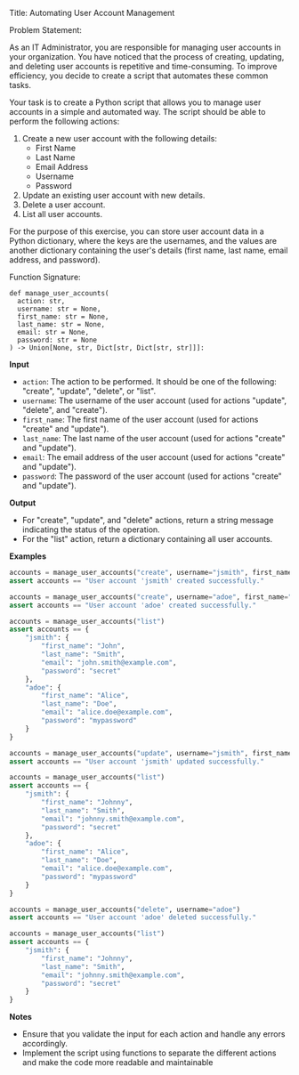 Title: Automating User Account Management

Problem Statement:

As an IT Administrator, you are responsible for managing user accounts in your organization. You have noticed that the process of creating, updating, and deleting user accounts is repetitive and time-consuming. To improve efficiency, you decide to create a script that automates these common tasks.

Your task is to create a Python script that allows you to manage user accounts in a simple and automated way. The script should be able to perform the following actions:

1. Create a new user account with the following details:
    - First Name
    - Last Name
    - Email Address
    - Username
    - Password
2. Update an existing user account with new details.
3. Delete a user account.
4. List all user accounts.

For the purpose of this exercise, you can store user account data in a Python dictionary, where the keys are the usernames, and the values are another dictionary containing the user's details (first name, last name, email address, and password).

Function Signature:
```
def manage_user_accounts(
  action: str,
  username: str = None,
  first_name: str = None,
  last_name: str = None,
  email: str = None,
  password: str = None
) -> Union[None, str, Dict[str, Dict[str, str]]]:
```

**Input**
- `action`: The action to be performed. It should be one of the following: "create", "update", "delete", or "list".
- `username`: The username of the user account (used for actions "update", "delete", and "create").
- `first_name`: The first name of the user account (used for actions "create" and "update").
- `last_name`: The last name of the user account (used for actions "create" and "update").
- `email`: The email address of the user account (used for actions "create" and "update").
- `password`: The password of the user account (used for actions "create" and "update").

**Output**
- For "create", "update", and "delete" actions, return a string message indicating the status of the operation.
- For the "list" action, return a dictionary containing all user accounts.

**Examples**
```python
accounts = manage_user_accounts("create", username="jsmith", first_name="John", last_name="Smith", email="john.smith@example.com", password="secret")
assert accounts == "User account 'jsmith' created successfully."

accounts = manage_user_accounts("create", username="adoe", first_name="Alice", last_name="Doe", email="alice.doe@example.com", password="mypassword")
assert accounts == "User account 'adoe' created successfully."

accounts = manage_user_accounts("list")
assert accounts == {
    "jsmith": {
        "first_name": "John",
        "last_name": "Smith",
        "email": "john.smith@example.com",
        "password": "secret"
    },
    "adoe": {
        "first_name": "Alice",
        "last_name": "Doe",
        "email": "alice.doe@example.com",
        "password": "mypassword"
    }
}

accounts = manage_user_accounts("update", username="jsmith", first_name="Johnny", email="johnny.smith@example.com")
assert accounts == "User account 'jsmith' updated successfully."

accounts = manage_user_accounts("list")
assert accounts == {
    "jsmith": {
        "first_name": "Johnny",
        "last_name": "Smith",
        "email": "johnny.smith@example.com",
        "password": "secret"
    },
    "adoe": {
        "first_name": "Alice",
        "last_name": "Doe",
        "email": "alice.doe@example.com",
        "password": "mypassword"
    }
}

accounts = manage_user_accounts("delete", username="adoe")
assert accounts == "User account 'adoe' deleted successfully."

accounts = manage_user_accounts("list")
assert accounts == {
    "jsmith": {
        "first_name": "Johnny",
        "last_name": "Smith",
        "email": "johnny.smith@example.com",
        "password": "secret"
    }
}
```

**Notes**
- Ensure that you validate the input for each action and handle any errors accordingly.
- Implement the script using functions to separate the different actions and make the code more readable and maintainable
